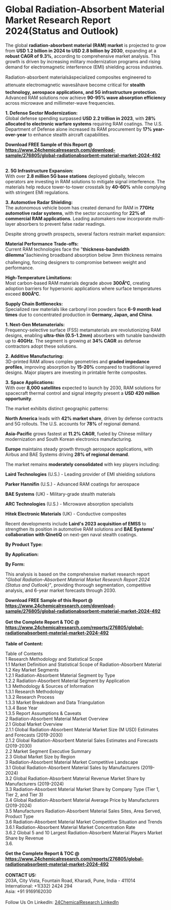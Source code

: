<h1>Global Radiation-Absorbent Material Market Research Report 2024(Status and Outlook)</h1><p>The global <strong>radiation-absorbent material (RAM) market</strong> is projected to grow from <strong>USD 1.2 billion in 2024 to USD 2.8 billion by 2030</strong>, expanding at a <strong>robust CAGR of 9.3%</strong>, according to comprehensive market analysis. This growth is driven by increasing military modernization programs and rising demand for electromagnetic interference (EMI) shielding across industries.</p><p>Radiation-absorbent materialsâspecialized composites engineered to attenuate electromagnetic wavesâhave become critical for <strong>stealth technology, aerospace applications, and 5G infrastructure protection</strong>. Advanced RAM solutions now achieve <strong>90-95% wave absorption efficiency</strong> across microwave and millimeter-wave frequencies.</p><p><strong>1. Defense Sector Modernization:</strong><br>
Global defense spending surpassed <strong>USD 2.2 trillion in 2023</strong>, with <strong>28% allocated to electronic warfare systems</strong> requiring RAM coatings. The U.S. Department of Defense alone increased its RAM procurement by <strong>17% year-over-year</strong> to enhance stealth aircraft capabilities.</p><div><b>Download FREE Sample of this Report @ 
            <a href="https://www.24chemicalresearch.com/download-sample/276805/global-radiationabsorbent-material-market-2024-492">
            https://www.24chemicalresearch.com/download-sample/276805/global-radiationabsorbent-material-market-2024-492</a></b></div><br><p><strong>2. 5G Infrastructure Expansion:</strong><br>
With over <strong>2.8 million 5G base stations</strong> deployed globally, telecom operators are investing in RAM solutions to mitigate signal interference. The materials help reduce tower-to-tower crosstalk by <strong>40-60%</strong> while complying with stringent EMI regulations.</p><p><strong>3. Automotive Radar Shielding:</strong><br>
The autonomous vehicle boom has created demand for RAM in <strong>77GHz automotive radar systems</strong>, with the sector accounting for <strong>22% of commercial RAM applications</strong>. Leading automakers now incorporate multi-layer absorbers to prevent false radar readings.</p><p>Despite strong growth prospects, several factors restrain market expansion:</p><p><strong>Material Performance Trade-offs:</strong><br>
Current RAM technologies face the "<strong>thickness-bandwidth dilemma</strong>"âachieving broadband absorption below 3mm thickness remains challenging, forcing designers to compromise between weight and performance.</p><p><strong>High-Temperature Limitations:</strong><br>
Most carbon-based RAM materials degrade above <strong>300Â°C</strong>, creating adoption barriers for hypersonic applications where surface temperatures exceed <strong>800Â°C</strong>.</p><p><strong>Supply Chain Bottlenecks:</strong><br>
Specialized raw materials like carbonyl iron powders face <strong>6-9 month lead times</strong> due to concentrated production in <strong>Germany, Japan, and China</strong>.</p><p><strong>1. Next-Gen Metamaterials:</strong><br>
Frequency-selective surface (FSS) metamaterials are revolutionizing RAM designs, enabling <strong>ultra-thin (0.5-1.2mm)</strong> absorbers with tunable bandwidth up to <strong>40GHz</strong>. The segment is growing at <strong>34% CAGR</strong> as defense contractors adopt these solutions.</p><p><strong>2. Additive Manufacturing:</strong><br>
3D-printed RAM allows complex geometries and <strong>graded impedance profiles</strong>, improving absorption by <strong>15-20%</strong> compared to traditional layered designs. Major players are investing in printable ferrite composites.</p><p><strong>3. Space Applications:</strong><br>
With over <strong>8,000 satellites</strong> expected to launch by 2030, RAM solutions for spacecraft thermal control and signal integrity present a <strong>USD 420 million opportunity</strong>.</p><p>The market exhibits distinct geographic patterns:</p><p><strong>North America</strong> leads with <strong>42% market share</strong>, driven by defense contracts and 5G rollouts. The U.S. accounts for <strong>78%</strong> of regional demand.</p><p><strong>Asia-Pacific</strong> grows fastest at <strong>11.2% CAGR</strong>, fueled by Chinese military modernization and South Korean electronics manufacturing.</p><p><strong>Europe</strong> maintains steady growth through aerospace applications, with Airbus and BAE Systems driving <strong>28% of regional demand</strong>.</p><p>The market remains <strong>moderately consolidated</strong> with key players including:</p><p><strong>Laird Technologies</strong> (U.S.) - Leading provider of EMI shielding solutions</p><p><strong>Parker Hannifin</strong> (U.S.) - Advanced RAM coatings for aerospace</p><p><strong>BAE Systems</strong> (UK) - Military-grade stealth materials</p><p><strong>ARC Technologies</strong> (U.S.) - Microwave absorption specialists</p><p><strong>Hitek Electronic Materials</strong> (UK) - Conductive composites</p><p>Recent developments include <strong>Laird's 2023 acquisition of EMSS</strong> to strengthen its position in automotive RAM solutions and <strong>BAE Systems' collaboration with QinetiQ</strong> on next-gen naval stealth coatings.</p><p><strong>By Product Type:</strong></p><p><strong>By Application:</strong></p><p><strong>By Form:</strong></p><p>This analysis is based on the comprehensive market research report <em>"Global Radiation-Absorbent Material Market Research Report 2024 (Status and Outlook)"</em>, providing thorough segmentation, competitive analysis, and 6-year market forecasts through 2030.</p><div><b>Download FREE Sample of this Report @ 
            <a href="https://www.24chemicalresearch.com/download-sample/276805/global-radiationabsorbent-material-market-2024-492">
            https://www.24chemicalresearch.com/download-sample/276805/global-radiationabsorbent-material-market-2024-492</a></b></div><br><div><b>Get the Complete Report & TOC @ 
            <a href="https://www.24chemicalresearch.com/reports/276805/global-radiationabsorbent-material-market-2024-492">
            https://www.24chemicalresearch.com/reports/276805/global-radiationabsorbent-material-market-2024-492</a></b></div><br>
            <b>Table of Content:</b><p>Table of Contents<br />
1 Research Methodology and Statistical Scope<br />
1.1 Market Definition and Statistical Scope of Radiation-Absorbent Material<br />
1.2 Key Market Segments<br />
1.2.1 Radiation-Absorbent Material Segment by Type<br />
1.2.2 Radiation-Absorbent Material Segment by Application<br />
1.3 Methodology & Sources of Information<br />
1.3.1 Research Methodology<br />
1.3.2 Research Process<br />
1.3.3 Market Breakdown and Data Triangulation<br />
1.3.4 Base Year<br />
1.3.5 Report Assumptions & Caveats<br />
2 Radiation-Absorbent Material Market Overview<br />
2.1 Global Market Overview<br />
2.1.1 Global Radiation-Absorbent Material Market Size (M USD) Estimates and Forecasts (2019-2030)<br />
2.1.2 Global Radiation-Absorbent Material Sales Estimates and Forecasts (2019-2030)<br />
2.2 Market Segment Executive Summary<br />
2.3 Global Market Size by Region<br />
3 Radiation-Absorbent Material Market Competitive Landscape<br />
3.1 Global Radiation-Absorbent Material Sales by Manufacturers (2019-2024)<br />
3.2 Global Radiation-Absorbent Material Revenue Market Share by Manufacturers (2019-2024)<br />
3.3 Radiation-Absorbent Material Market Share by Company Type (Tier 1, Tier 2, and Tier 3)<br />
3.4 Global Radiation-Absorbent Material Average Price by Manufacturers (2019-2024)<br />
3.5 Manufacturers Radiation-Absorbent Material Sales Sites, Area Served, Product Type<br />
3.6 Radiation-Absorbent Material Market Competitive Situation and Trends<br />
3.6.1 Radiation-Absorbent Material Market Concentration Rate<br />
3.6.2 Global 5 and 10 Largest Radiation-Absorbent Material Players Market Share by Revenue<br />
3.6.</p><div><b>Get the Complete Report & TOC @ 
            <a href="https://www.24chemicalresearch.com/reports/276805/global-radiationabsorbent-material-market-2024-492">
            https://www.24chemicalresearch.com/reports/276805/global-radiationabsorbent-material-market-2024-492</a></b></div><br><b>CONTACT US:</b><br>
            203A, City Vista, Fountain Road, Kharadi, Pune, India - 411014<br>
            International: +1(332) 2424 294<br>
            Asia: +91 9169162030 <br><br>
            Follow Us On LinkedIn: <a href="https://www.linkedin.com/company/24chemicalresearch/">24ChemicalResearch LinkedIn</a>